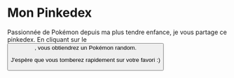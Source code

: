 # Mon Pinkedex

Passionnée de Pokémon depuis ma plus tendre enfance, je vous partage ce pinkedex.
En cliquant sur le <button>, vous obtiendrez un Pokémon random.

J'espère que vous tomberez rapidement sur votre favori :)
